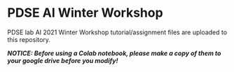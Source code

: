 # PDSE AI Winter Workshop

PDSE lab AI 2021 Winter Workshop tutorial/assignment files are uploaded to this repository.

***NOTICE: Before using a Colab notebook, please make a copy of them to your google drive before you modify!***

